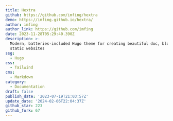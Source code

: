 ```yaml
---
title: Hextra
github: https://github.com/imfing/hextra
demo: https://imfing.github.io/hextra/
author: imfing
author_link: https://github.com/imfing
date: 2023-11-28T05:29:40.390Z
description: >-
  Modern, batteries-included Hugo theme for creating beautiful doc, blog and
  static websites
ssg:
  - Hugo
css:
  - Tailwind
cms:
  - Markdown
category:
  - Documentation
draft: false
publish_date: '2023-07-19T21:03:57Z'
update_date: '2024-02-06T22:04:37Z'
github_star: 223
github_fork: 67
---
```

